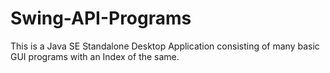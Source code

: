 # Swing-API-Programs
This is a Java SE Standalone Desktop Application consisting of many basic GUI programs with an Index of the same.
